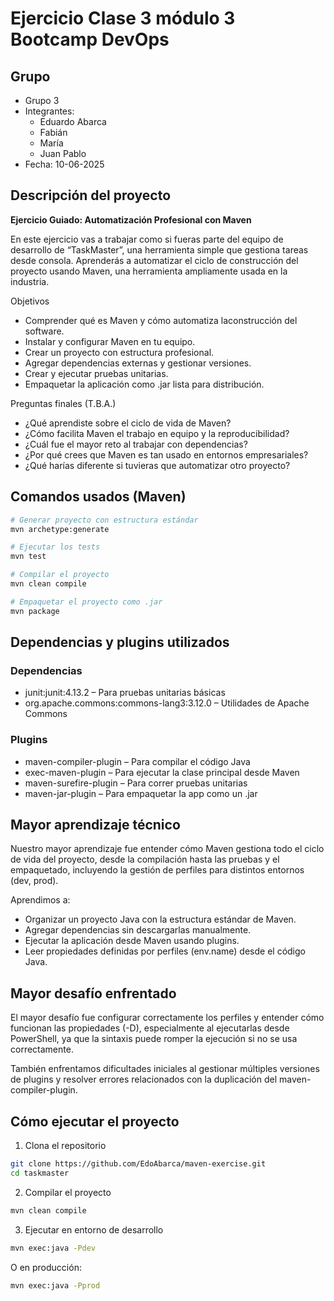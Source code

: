 # Ejercicio Clase 3 módulo 3 Bootcamp DevOps
## Grupo
- Grupo 3
- Integrantes:
    - Eduardo Abarca
    - Fabián
    - María
    - Juan Pablo
- Fecha: 10-06-2025

## Descripción del proyecto

**Ejercicio Guiado: Automatización Profesional con Maven**

En este ejercicio vas a trabajar como si fueras parte
del equipo de desarrollo de “TaskMaster”, una
herramienta simple que gestiona tareas desde
consola. Aprenderás a automatizar el ciclo de
construcción del proyecto usando Maven, una
herramienta ampliamente usada en la industria.

Objetivos
- Comprender qué es Maven y cómo automatiza laconstrucción del software.
- Instalar y configurar Maven en tu equipo.
- Crear un proyecto con estructura profesional.
- Agregar dependencias externas y gestionar versiones.
- Crear y ejecutar pruebas unitarias.
- Empaquetar la aplicación como .jar lista para distribución.

Preguntas finales (T.B.A.)
- ¿Qué aprendiste sobre el ciclo de vida de Maven?
- ¿Cómo facilita Maven el trabajo en equipo y la reproducibilidad?
- ¿Cuál fue el mayor reto al trabajar con dependencias?
- ¿Por qué crees que Maven es tan usado en entornos empresariales?
- ¿Qué harías diferente si tuvieras que automatizar otro proyecto?

## Comandos usados (Maven)

```bash
# Generar proyecto con estructura estándar
mvn archetype:generate

# Ejecutar los tests
mvn test

# Compilar el proyecto
mvn clean compile

# Empaquetar el proyecto como .jar
mvn package

```

## Dependencias y plugins utilizados
### Dependencias
- junit:junit:4.13.2 – Para pruebas unitarias básicas
- org.apache.commons:commons-lang3:3.12.0 – Utilidades de Apache Commons

### Plugins
- maven-compiler-plugin – Para compilar el código Java
- exec-maven-plugin – Para ejecutar la clase principal desde Maven
- maven-surefire-plugin – Para correr pruebas unitarias
- maven-jar-plugin – Para empaquetar la app como un .jar

## Mayor aprendizaje técnico

Nuestro mayor aprendizaje fue entender cómo Maven gestiona todo el ciclo de vida del proyecto, desde la compilación hasta las pruebas y el empaquetado, incluyendo la gestión de perfiles para distintos entornos (dev, prod).

Aprendimos a:

- Organizar un proyecto Java con la estructura estándar de Maven.
- Agregar dependencias sin descargarlas manualmente.
- Ejecutar la aplicación desde Maven usando plugins.
- Leer propiedades definidas por perfiles (env.name) desde el código Java.

## Mayor desafío enfrentado
El mayor desafío fue configurar correctamente los perfiles y entender cómo funcionan las propiedades (-D), especialmente al ejecutarlas desde PowerShell, ya que la sintaxis puede romper la ejecución si no se usa correctamente.

También enfrentamos dificultades iniciales al gestionar múltiples versiones de plugins y resolver errores relacionados con la duplicación del maven-compiler-plugin.


## Cómo ejecutar el proyecto

1. Clona el repositorio
```bash
git clone https://github.com/EdoAbarca/maven-exercise.git
cd taskmaster
```

2. Compilar el proyecto
```bash
mvn clean compile
```

3. Ejecutar en entorno de desarrollo
```bash
mvn exec:java -Pdev
```
O en producción:
```bash
mvn exec:java -Pprod
```

